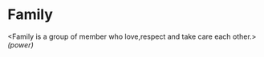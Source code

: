 # Family
<Family is a group of member who love,respect and take care each other.>
<I love my family because they support me>
<they are my strength> (power)
<i get Positive energy from them>
<Thank You>
<Everyone>
